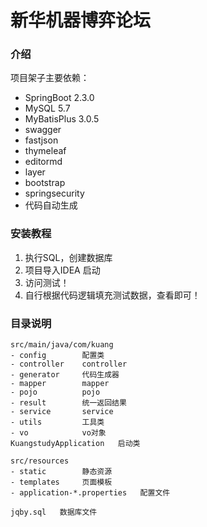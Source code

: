 # 新华机器博弈论坛

### 介绍
项目架子主要依赖：
- SpringBoot 2.3.0
- MySQL 5.7
- MyBatisPlus 3.0.5
- swagger
- fastjson
- thymeleaf
- editormd
- layer
- bootstrap
- springsecurity
- 代码自动生成

### 安装教程

1.  执行SQL，创建数据库
2.  项目导入IDEA 启动
3.  访问测试！
4.  自行根据代码逻辑填充测试数据，查看即可！

### 目录说明
```shell script
src/main/java/com/kuang
- config        配置类
- controller    controller
- generator     代码生成器
- mapper        mapper
- pojo          pojo
- result        统一返回结果
- service       service
- utils         工具类
- vo            vo对象
KuangstudyApplication   启动类

src/resources
- static        静态资源
- templates     页面模板
- application-*.properties   配置文件

jqby.sql   数据库文件
```

